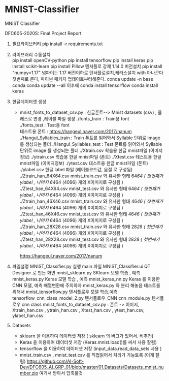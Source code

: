 # MNIST-Classifier
MNIST Classifier

DFC605-2020S: Final Project Report 



1) 필요라이브러리
   pip install -r requirements.txt
   
2) 라이브러리 수동설치   
   pip install openCV-python
   pip install tensorflow
   pip install keras
   pip install scikit-learn
   pip install Pillow
   텐서플로 강제 1.14.0 버전설치
   pip install "numpy<1.17"  넘파이는 1.17 버전이하로
   텐서플로설치,케라스설치 with 아나콘다
      첫번째로 콘다, 파이썬 패키지 업데이트부터해준다.
        conda update -n base conda
        conda update --all
      이후에
        conda install tensorflow
        conda install keras
   
2) 한글데이터셋 생성
      - mnist_fonts_to_dataset_csv.py : 한글폰트--> Mnist datasets (csv) , 클래스로 변경 ,레이블 파일 생성
         ./fonts_train : Train용 font   
         ./fonts_test  : Test용 font    
           테스트용 폰트 : https://hangeul.naver.com/2017/nanum
         ./Hangul_Syllables_train : Train 폰트를 읽어와서 Syllable 단위로 image 를 생성되는 폴더
         ./Hangul_Syllables_test  : Test  폰트를 읽어와서 Syllable 단위로 image 를 생성되는 폴더
         ./Xtrain.csv 학습용 한글 mnist파일 (이미지정보)
         ./ytrain.csv 학습용 한글 mnist파일 (폰트)
         ./Xtest.csv 테스트용 한글 mnist파일 (이미지정보)
         ./ytest.csv 테스트용 한글 mnist파일 (폰트)
         ./ylabel.csv 한글 label 파일 (레이블코드값, 음절 로 구성됨)
         ./Ztrain_han_64X64.csv     mnist_train.csv 와 유사한 형태 64*64 ( 첫번째가 ylabel , 나머지 64*64 (4096) 개의 X이미지로 구성됨 )
         ./Ztest_han_64X64.csv     mnist_test.csv 와 유사한 형태 64*64  ( 첫번째가 ylabel , 나머지 64*64 (4096) 개의 X이미지로 구성됨 )
         ./Ztrain_han_46X46.csv     mnist_train.csv 와 유사한 형태 46*46 ( 첫번째가 ylabel , 나머지 64*64 (4096) 개의 X이미지로 구성됨 )
         ./Ztest_han_46X46.csv     mnist_test.csv 와 유사한 형태 46*46  ( 첫번째가 ylabel , 나머지 64*64 (4096) 개의 X이미지로 구성됨 )
         ./Ztrain_han_28X28.csv     mnist_train.csv 와 유사한 형태 28*28 ( 첫번째가 ylabel , 나머지 64*64 (4096) 개의 X이미지로 구성됨 )
         ./Ztest_han_28X28.csv     mnist_test.csv 와 유사한 형태 28*28  ( 첫번째가 ylabel , 나머지 64*64 (4096) 개의 X이미지로 구성됨 )
            
         https://hangeul.naver.com/2017/nanum
      

3) 파일설명
      MNIST_Classifier.py     실행 main 파일
      MNIST_Classifier.ui     QT Designer 로 만든 화면
      mnist_sklearn.py        SKlearn  모델 학습 , 예측
      mnist_keras.py          Keras    모델 학습 , 예측
                              mnist_keras_nn.py       Keras    를 이용한 CNN 모델, 예측 배열변환에 주의하자 mnist_keras.py 와 분리 해놓음 테스트를 위해서
      mnist_tensorflow.py     텐서플로우 모델 학습,예측
                              tensorflow_cnn_class_model_2.py 텐서플로우_CNN 
                              cnn_module.py 텐서플로우 cnn class 
      mnist_fonts_to_dataset_csv.py  : 폰트 -> 이미지, Xtrain_han.csv , ytrain_han.csv , Xtest_han.csv , ytest_han.csv, ylabel_han.csv
      
4) Datasets 
     - sklearn 을 이용하여 데이터셋 저장  ( sklearn 의 버그가 있어서. 비추천)
     - Keras   을 이용하여 데이터셋 저장  (Keras.mnist.load()를 써서 사용 잘됨)
     - tensorflow 을 이용하여 데이터셋 저장 (input_data.read_data_sets 사용 )
     - mnist_train.csv , mnist_test.csv 를 직접읽어서 처리가 가능토록 (이게 잘됨)
        https://github.com/AI-Soft-Dev/DFC605_AI_GRP_01/blob/master/01.Datasets/Datasets_mnist_number.zip 여기서 받아서 압축풀것
